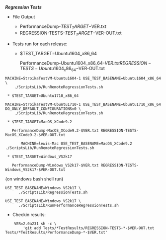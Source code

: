 ***Regression Tests***


   * File Output 
   
     *  PerformanceDump-$TEST_TARGET-$VER.txt 
     *  REGRESSION-TESTS-$TEST_TARGET-$VER-OUT.txt

   * Tests run for each release:
     * $TEST_TARGET=Ubuntu1604_x86_64 

       PerformanceDump-Ubuntu1604_x86_64-$VER.txt REGRESSION-TESTS-Ubuntu1604_x86_64-$VER-OUT.txt


~~~
MACHINE=StroikaTestVM-Ubuntu1604-1 USE_TEST_BASENAME=Ubuntu1604_x86_64 \
    ./ScriptsLib/RunRemoteRegressionTests.sh
~~~
     * $TEST_TARGET=Ubuntu1710_x86_64 
     
~~~
MACHINE=StroikaTestVM-Ubuntu1710-1 USE_TEST_BASENAME=Ubuntu1710_x86_64 DO_ONLY_DEFAULT_CONFIGURATIONS=0 \
    ./ScriptsLib/RunRemoteRegressionTests.sh
~~~
     
     * $TEST_TARGET=MacOS_XCode9.2 
     
       PerformanceDump-MacOS_XCode9.2-$VER.txt REGRESSION-TESTS-MacOS_XCode9.2-$VER-OUT.txt
     
~~~
       MACHINE=lewis-Mac USE_TEST_BASENAME=MacOS_XCode9.2 ./ScriptsLib/RunRemoteRegressionTests.sh
~~~

     * $TEST_TARGET=Windows_VS2k17 
     
       PerformanceDump-Windows_VS2k17-$VER.txt REGRESSION-TESTS-Windows_VS2k17-$VER-OUT.txt
     
{on windows bash shell run)
~~~
USE_TEST_BASENAME=Windows_VS2k17 \
      ./ScriptsLib/RegressionTests.sh

USE_TEST_BASENAME=Windows_VS2k17 \
      ./ScriptsLib/RunPerformanceRegressionTests.sh
~~~

   * Checkin results:

~~~
    VER=2.0a231 sh -c \
        'git add Tests/*TestResults/REGRESSION-TESTS-*-$VER-OUT.txt Tests/*TestResults/PerformanceDump-*-$VER.txt'
~~~
